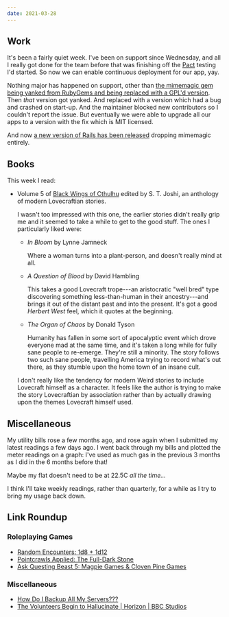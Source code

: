 ```yaml
---
date: 2021-03-28
---
```


## Work

It's been a fairly quiet week.  I've been on support since Wednesday,
and all I really got done for the team before that was finishing off
the [Pact][] testing I'd started.  So now we can enable continuous
deployment for our app, yay.

Nothing major has happened on support, other than [the mimemagic gem
being yanked from RubyGems and being replaced with a GPL'd version][].
Then *that* version got yanked.  And replaced with a version which had
a bug and crashed on start-up.  And the maintainer blocked new
contributors so I couldn't report the issue.  But eventually we were
able to upgrade all our apps to a version with the fix which is MIT
licensed.

And now [a new version of Rails has been released][] dropping
mimemagic entirely.

[Pact]: https://docs.pact.io/
[the mimemagic gem being yanked from RubyGems and being replaced with a GPL'd version]: https://github.com/rails/rails/issues/41750
[a new version of Rails has been released]: https://weblog.rubyonrails.org/2021/3/26/marcel-upgrade-releases/


## Books

This week I read:

- Volume 5 of [Black Wings of Cthulhu][] edited by S. T. Joshi, an anthology of modern Lovecraftian stories.

  I wasn't too impressed with this one, the earlier stories didn't
  really grip me and it seemed to take a while to get to the good
  stuff.  The ones I particularly liked were:

  - *In Bloom* by Lynne Jamneck

    Where a woman turns into a plant-person, and doesn't really mind
    at all.

  - *A Question of Blood* by David Hambling

    This takes a good Lovecraft trope---an aristocratic "well bred"
    type discovering something less-than-human in their ancestry---and
    brings it out of the distant past and into the present.  It's got
    a good *Herbert West* feel, which it quotes at the beginning.

  - *The Organ of Chaos* by Donald Tyson

    Humanity has fallen in some sort of apocalyptic event which drove
    everyone mad at the same time, and it's taken a long while for
    fully sane people to re-emerge.  They're still a minority.  The
    story follows two such sane people, travelling America trying to
    record what's out there, as they stumble upon the home town of an
    insane cult.

  I don't really like the tendency for modern Weird stories to include
  Lovecraft himself as a character.  It feels like the author is
  trying to make the story Lovecraftian by association rather than by
  actually drawing upon the themes Lovecraft himself used.

[Black Wings of Cthulhu]: https://www.goodreads.com/book/show/36339316-black-wings-of-cthulhu


## Miscellaneous

My utility bills rose a few months ago, and rose again when I
submitted my latest readings a few days ago.  I went back through my
bills and plotted the meter readings on a graph: I've used as much gas
in the previous 3 months as I did in the 6 months before that!

Maybe my flat doesn't need to be at 22.5C *all the time...*

I think I'll take weekly readings, rather than quarterly, for a while
as I try to bring my usage back down.


## Link Roundup

### Roleplaying Games

- [Random Encounters: 1d8 + 1d12](https://merricb.com/2020/10/12/random-encounters-1d8-1d12/)
- [Pointcrawls Applied: The Full-Dark Stone](https://theadventuringday.wordpress.com/2021/03/02/pointcrawls-applied-fds/)
- [Ask Questing Beast 5: Magpie Games & Cloven Pine Games](https://www.youtube.com/watch?v=QpvIHarLiE4)

### Miscellaneous

- [How Do I Backup All My Servers???](https://www.youtube.com/watch?v=jwkRLHdtsmc)
- [The Volunteers Begin to Hallucinate | Horizon | BBC Studios](https://www.youtube.com/watch?v=0nnekxGE0nM)
